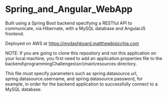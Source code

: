 # Spring_and_Angular_WebApp

Built using a Spring Boot backend specifying a RESTful API to communicate, via Hibernate, with a MySQL database and AngularJS frontend.

Deployed on AWS at https://mydashboard.matthewbisicchia.com

NOTE: If you are going to clone this repository and run this application on your local machine, you first need to add an application.properties file to the backend\programmingChallenges\src\main\resources directory.

This file must specify parameters such as spring.datasource.url, spring.datasource.username, and spring.datasource.password, for example, in order for the backend application to successfully connect to a MySQL database. 
